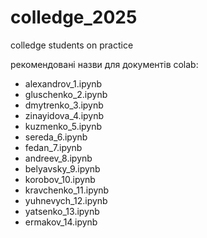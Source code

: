 # colledge_2025
colledge students on practice

рекомендовані назви для документів colab:
- alexandrov_1.ipynb
- gluschenko_2.ipynb
- dmytrenko_3.ipynb
- zinayidova_4.ipynb
- kuzmenko_5.ipynb
- sereda_6.ipynb
- fedan_7.ipynb
- andreev_8.ipynb
- belyavsky_9.ipynb
- korobov_10.ipynb
- kravchenko_11.ipynb
- yuhnevych_12.ipynb
- yatsenko_13.ipynb
- ermakov_14.ipynb
